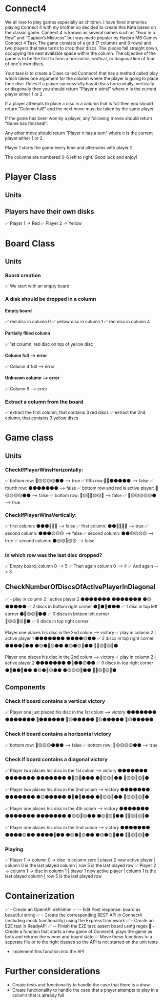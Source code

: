 # Connect4
We all love to play games especially as children. I have fond memories playing Connect 4 with my brother so decided to create this Kata based on the classic game. Connect 4 is known as several names such as “Four in a Row” and “Captain’s Mistress" but was made popular by Hasbro MB Games
Connect 4
Task
The game consists of a grid (7 columns and 6 rows) and two players that take turns to drop their discs. The pieces fall straight down, occupying the next available space within the column. The objective of the game is to be the first to form a horizontal, vertical, or diagonal line of four of one's own discs.

Your task is to create a Class called Connect4 that has a method called play which takes one argument for the column where the player is going to place their disc.
Rules
If a player successfully has 4 discs horizontally, vertically or diagonally then you should return "Player n wins!” where n is the current player either 1 or 2.

If a player attempts to place a disc in a column that is full then you should return ”Column full!” and the next move must be taken by the same player.

If the game has been won by a player, any following moves should return ”Game has finished!”.

Any other move should return ”Player n has a turn” where n is the current player either 1 or 2.
 
Player 1 starts the game every time and alternates with player 2.

The columns are numbered 0-6 left to right.
Good luck and enjoy!

# Player Class
## Units
## Players have their own disks
✅ Player 1 -> Red 
✅ Player 2 -> Yellow

# Board Class
## Units 
### Board creation
✅ We start with an empty board
### A disk should be dropped in a column
#### Empty board
✅ red disc in column 0
✅ yellow disc in column 1
✅ red disc in column 4
#### Partially filled column
✅ 1st column, red disc on top of yellow disc
#### Column full --> error
✅ Column 4 full --> error
#### Unknown column --> error
✅ Column 8 --> error
### Extract a column from the board
✅ extract the first column, that contains 3 red discs
✅ extract the 2nd column, that contains 3 yellow discs
# Game class
## Units

### CheckIfPlayerWinsHorizontally:
✅ bottom row: 🔴🟡🟡🟡🟡⚫⚫ --> true
✅ fifth row:🔴🔴⚫⚫⚫⚫⚫ --> false
✅ fourth row: ⚫⚫⚫⚫⚫⚫⚫ --> false
✅ bottom row and red is active player: 🔴🟡🟡🟡🟡⚫⚫ --> false
✅ bottom row: 🔴🟡🔴🔴🟡🟡🔴 --> false
✅ 🔴🟡🟡🟡🟡🟡⚫ --> true

### CheckIfPlayerWinsVertically:
✅ first column: ⚫⚫⚫🔴🔴🔴 --> false
✅ first column: ⚫⚫🔴🔴🔴🔴 --> true
✅ second column: ⚫⚫⚫🟡🟡🟡 --> false
✅ second column: ⚫⚫🟡🟡🟡🟡 --> true
✅ second column: ⚫🟡🟡🔴🟡🟡 --> false
### In which row was the last disc dropped?
✅ Empty board, column 0 --> 5
✅ Then again column 0 --> 4
✅ And again --> 3

## CheckNumberOfDiscsOfActivePlayerInDiagonal

✅ - play in column 2 | active player 2
⚫⚫⚫⚫⚫⚫⚫
⚫⚫⚫⚫⚫⚫⚫
⚫🟡⚫⚫⚫⚫⚫     ✅ 2 discs in bottom right corner
⚫🔴⚫🔴⚫⚫⚫     ✅ 1 disc in top left corner
⚫🔴🟡🟡🔴⚫⚫     ✅ 0 discs in bottom left corner    
🔴🟡🟡🔴🟡🔴⚫     ✅ 0 discs in top right corner


Player one places his disc in the 2nd colum --> victory
✅ play in column 2 | active player 1
⚫⚫⚫⚫⚫⚫⚫
⚫⚫⚫⚫🟡⚫⚫     ✅ 2 discs in top right corner
⚫⚫⚫⚫🔴⚫⚫
⚫🟡⚫🔴🟡⚫⚫
⚫🟡⚫🟡🔴⚫⚫
🔴🔴🟡🔴🟡🔴⚫

Player one places his disc in the 2nd colum --> victory
✅ play in column 2 | active player 2
⚫⚫⚫⚫⚫⚫⚫
⚫🔴⚫⚫🟡⚫⚫     ✅ 0 discs in top right corner
⚫🔴⚫⚫🔴⚫⚫
⚫🟡⚫🔴🟡⚫⚫
⚫🟡🟡🟡🔴⚫⚫
🔴🔴🟡🔴🟡🔴⚫

## Components

### Check if board contains a vertical victory
✅ Player one just placed his disc in the 1st colum --> victory
⚫⚫⚫⚫⚫⚫⚫ 
⚫⚫⚫⚫⚫⚫⚫
🔴⚫⚫⚫⚫⚫⚫
🔴🟡⚫⚫⚫⚫⚫
🔴🟡⚫⚫⚫⚫⚫
🔴🟡⚫⚫⚫⚫⚫
### Check if board contains a horizontal victory
✅ bottom row: 🔴🟡🟡🟡⚫⚫⚫ --> false
✅ bottom row: 🔴🟡🟡🟡🟡⚫⚫ --> true

### Check if board contains a diagonal victory
✅ Player two places his disc in the 1st colum --> victory
⚫⚫⚫⚫⚫⚫⚫
⚫⚫⚫⚫⚫⚫⚫
⚫⚫⚫⚫⚫⚫⚫
⚫🔴🟡🔴⚫⚫⚫
⚫🔴🟡🟡🔴⚫⚫
🔴🟡🟡🔴🟡🔴⚫

✅ Player two places his disc in the 2nd colum --> victory
⚫⚫⚫⚫⚫⚫⚫
⚫⚫⚫⚫⚫⚫⚫
⚫🟡⚫⚫⚫⚫⚫
⚫🔴⚫🔴⚫⚫⚫
⚫🔴🟡🟡🔴⚫⚫
🔴🟡🟡🔴🟡🔴⚫

✅ Player one places his disc in the 4th colum --> victory
⚫⚫⚫⚫⚫⚫⚫
⚫⚫⚫⚫⚫⚫⚫
⚫⚫⚫⚫⚫⚫⚫
⚫🟡🟡🔴🟡⚫⚫
⚫🟡🔴🟡🔴⚫⚫
🔴🔴🟡🔴🟡🔴⚫

✅ Player one places his disc in the 2nd colum --> victory
⚫⚫⚫⚫⚫⚫⚫
⚫⚫⚫⚫🟡⚫⚫
⚫⚫⚫⚫🔴⚫⚫
⚫🟡⚫🔴🟡⚫⚫
⚫🟡⚫🟡🔴⚫⚫
🔴🔴🟡🔴🟡🔴⚫

### Playing
✅ Player 1 -> column 0 -> disc in column zero | player 2 new active player | column 0 is the last played column | row 5 is the last played row
✅ Player 2 -> column 1 -> disc in column 1 | player 1 new active player | column 1 is the last played column | row 5 is the last played row


# Containerization

✅ - Create an OpenAPI definition
✅ -- Edit Post response: board as beautiful string
✅ - Create the corresponding REST API in Connect4 (including mock functionality) using the Express framework
✅ - Create an E2E test in ReadyAPI
✅ -- Finish the E2E test: assert board using regex
🙌 - Create a function that starts a new game of Connect4, plays the game as bots and returns the winner and board state
-- Move these functions to a seperate file or to the right classes so the API is not started on the unit tests
- Implement this function into the API

# Further considerations

- Create tests and functionality to handle the case that there is a draw
- Create functionality to handle the case that a player attempts to play in a column that is already full